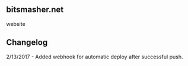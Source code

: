 ## bitsmasher.net
website


## Changelog

2/13/2017 - Added webhook for automatic deploy after successful push. 
